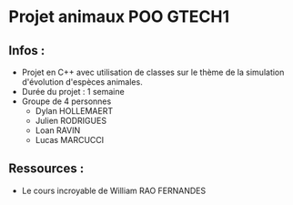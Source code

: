# Projet animaux POO GTECH1
## Infos :
 - Projet en C++ avec utilisation de classes sur le thème de la simulation d'évolution d'espèces animales.
 - Durée du projet : 1 semaine
 - Groupe de 4 personnes
   - Dylan HOLLEMAERT
   - Julien RODRIGUES
   - Loan RAVIN
   - Lucas MARCUCCI
## Ressources :
 - Le cours incroyable de William RAO FERNANDES
